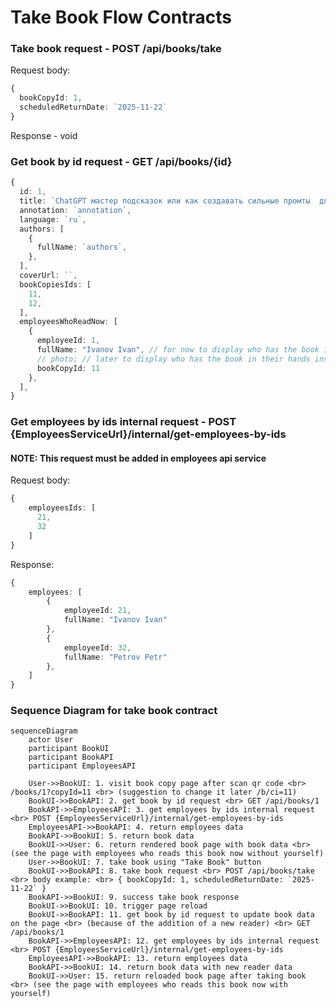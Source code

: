 # Take Book Flow Contracts

### Take book request - POST /api/books/take

Request body:

```ts
{
  bookCopyId: 1,
  scheduledReturnDate: `2025-11-22`
}
```

Response - void

### Get book by id request - GET /api/books/{id}

```ts
{
  id: 1,
  title: `ChatGPT мастер подсказок или как создавать сильные промты  для нейросети`,
  annotation: `annotation`,
  language: `ru`,
  authors: [
    {
      fullName: `authors`, 
    },
  ],
  coverUrl: ``,
  bookCopiesIds: [ 
    11, 
    12, 
  ],
  employeesWhoReadNow: [
    {
      employeeId: 1,
      fullName: "Ivanov Ivan", // for now to display who has the book in their hands
      // photo: // later to display who has the book in their hands instead of fullName
      bookCopyId: 11
    },
  ],
}
```

### Get employees by ids internal request - POST {EmployeesServiceUrl}/internal/get-employees-by-ids

#### NOTE: This request must be added in employees api service

Request body:

```ts
{
    employeesIds: [
      21, 
      32
    ]
}
```
 
Response:

```ts
{
    employees: [
        {
            employeeId: 21,
            fullName: "Ivanov Ivan"
        },
        {
            employeeId: 32,
            fullName: "Petrov Petr"
        },
    ]
}
```

### Sequence Diagram for take book contract

```mermaid
sequenceDiagram
    actor User
    participant BookUI
    participant BookAPI
    participant EmployeesAPI

    User->>BookUI: 1. visit book copy page after scan qr code <br> /books/1?copyId=11 <br> (suggestion to change it later /b/ci=11)
    BookUI->>BookAPI: 2. get book by id request <br> GET /api/books/1
    BookAPI->>EmployeesAPI: 3. get employees by ids internal request <br> POST {EmployeesServiceUrl}/internal/get-employees-by-ids
    EmployeesAPI->>BookAPI: 4. return employees data
    BookAPI->>BookUI: 5. return book data
    BookUI->>User: 6. return rendered book page with book data <br> (see the page with employees who reads this book now without yourself)
    User->>BookUI: 7. take book using "Take Book" button
    BookUI->>BookAPI: 8. take book request <br> POST /api/books/take <br> body example: <br> { bookCopyId: 1, scheduledReturnDate: `2025-11-22` }
    BookAPI->>BookUI: 9. success take book response
    BookUI->>BookUI: 10. trigger page reload
    BookUI->>BookAPI: 11. get book by id request to update book data on the page <br> (because of the addition of a new reader) <br> GET /api/books/1
    BookAPI->>EmployeesAPI: 12. get employees by ids internal request <br> POST {EmployeesServiceUrl}/internal/get-employees-by-ids
    EmployeesAPI->>BookAPI: 13. return employees data
    BookAPI->>BookUI: 14. return book data with new reader data
    BookUI->>User: 15. return reloaded book page after taking book <br> (see the page with employees who reads this book now with yourself)
```
